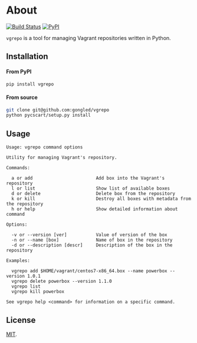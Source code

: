 # About

[![Build Status](https://travis-ci.org/gongled/vgrepo.svg?branch=master)](https://travis-ci.org/gongled/vgrepo)
[![PyPI](https://img.shields.io/pypi/v/vgrepo.svg)]()

`vgrepo` is a tool for managing Vagrant repositories written in Python.

## Installation

#### From PyPI

```bash
pip install vgrepo
```

#### From source

```bash
git clone git@github.com:gongled/vgrepo
python pycscart/setup.py install
```

## Usage

```
Usage: vgrepo command options

Utility for managing Vagrant's repository.

Commands:

  a or add                        Add box into the Vagrant's repository
  l or list                       Show list of available boxes
  d or delete                     Delete box from the repository
  k or kill                       Destroy all boxes with metadata from the repository
  h or help                       Show detailed information about command

Options:

  -v or --version [ver]           Value of version of the box
  -n or --name [box]              Name of box in the repository
  -d or --description [descr]     Description of the box in the repository

Examples:

  vgrepo add $HOME/vagrant/centos7-x86_64.box --name powerbox --version 1.0.1
  vgrepo delete powerbox --version 1.1.0
  vgrepo list
  vgrepo kill powerbox

See vgrepo help <command> for information on a specific command.
```

## License

[MIT](LICENSE).
